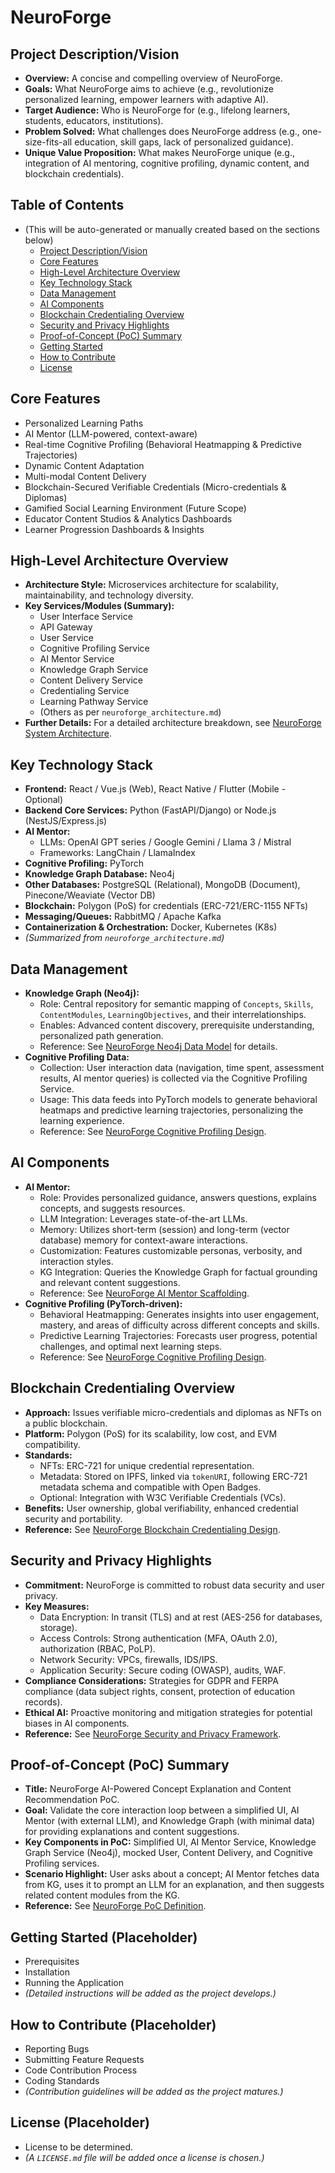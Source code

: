 # NeuroForge

## Project Description/Vision

*   **Overview:** A concise and compelling overview of NeuroForge.
*   **Goals:** What NeuroForge aims to achieve (e.g., revolutionize personalized learning, empower learners with adaptive AI).
*   **Target Audience:** Who is NeuroForge for (e.g., lifelong learners, students, educators, institutions).
*   **Problem Solved:** What challenges does NeuroForge address (e.g., one-size-fits-all education, skill gaps, lack of personalized guidance).
*   **Unique Value Proposition:** What makes NeuroForge unique (e.g., integration of AI mentoring, cognitive profiling, dynamic content, and blockchain credentials).

## Table of Contents

*   (This will be auto-generated or manually created based on the sections below)
    *   [Project Description/Vision](#project-descriptionvision)
    *   [Core Features](#core-features)
    *   [High-Level Architecture Overview](#high-level-architecture-overview)
    *   [Key Technology Stack](#key-technology-stack)
    *   [Data Management](#data-management)
    *   [AI Components](#ai-components)
    *   [Blockchain Credentialing Overview](#blockchain-credentialing-overview)
    *   [Security and Privacy Highlights](#security-and-privacy-highlights)
    *   [Proof-of-Concept (PoC) Summary](#proof-of-concept-poc-summary)
    *   [Getting Started](#getting-started-placeholder)
    *   [How to Contribute](#how-to-contribute-placeholder)
    *   [License](#license-placeholder)

## Core Features

*   Personalized Learning Paths
*   AI Mentor (LLM-powered, context-aware)
*   Real-time Cognitive Profiling (Behavioral Heatmapping & Predictive Trajectories)
*   Dynamic Content Adaptation
*   Multi-modal Content Delivery
*   Blockchain-Secured Verifiable Credentials (Micro-credentials & Diplomas)
*   Gamified Social Learning Environment (Future Scope)
*   Educator Content Studios & Analytics Dashboards
*   Learner Progression Dashboards & Insights

## High-Level Architecture Overview

*   **Architecture Style:** Microservices architecture for scalability, maintainability, and technology diversity.
*   **Key Services/Modules (Summary):**
    *   User Interface Service
    *   API Gateway
    *   User Service
    *   Cognitive Profiling Service
    *   AI Mentor Service
    *   Knowledge Graph Service
    *   Content Delivery Service
    *   Credentialing Service
    *   Learning Pathway Service
    *   (Others as per `neuroforge_architecture.md`)
*   **Further Details:** For a detailed architecture breakdown, see [NeuroForge System Architecture](./neuroforge_architecture.md).

## Key Technology Stack

*   **Frontend:** React / Vue.js (Web), React Native / Flutter (Mobile - Optional)
*   **Backend Core Services:** Python (FastAPI/Django) or Node.js (NestJS/Express.js)
*   **AI Mentor:**
    *   LLMs: OpenAI GPT series / Google Gemini / Llama 3 / Mistral
    *   Frameworks: LangChain / LlamaIndex
*   **Cognitive Profiling:** PyTorch
*   **Knowledge Graph Database:** Neo4j
*   **Other Databases:** PostgreSQL (Relational), MongoDB (Document), Pinecone/Weaviate (Vector DB)
*   **Blockchain:** Polygon (PoS) for credentials (ERC-721/ERC-1155 NFTs)
*   **Messaging/Queues:** RabbitMQ / Apache Kafka
*   **Containerization & Orchestration:** Docker, Kubernetes (K8s)
*   *(Summarized from `neuroforge_architecture.md`)*

## Data Management

*   **Knowledge Graph (Neo4j):**
    *   Role: Central repository for semantic mapping of `Concepts`, `Skills`, `ContentModules`, `LearningObjectives`, and their interrelationships.
    *   Enables: Advanced content discovery, prerequisite understanding, personalized path generation.
    *   Reference: See [NeuroForge Neo4j Data Model](./neuroforge_neo4j_datamodel.md) for details.
*   **Cognitive Profiling Data:**
    *   Collection: User interaction data (navigation, time spent, assessment results, AI mentor queries) is collected via the Cognitive Profiling Service.
    *   Usage: This data feeds into PyTorch models to generate behavioral heatmaps and predictive learning trajectories, personalizing the learning experience.
    *   Reference: See [NeuroForge Cognitive Profiling Design](./neuroforge_cognitive_profiling_design.md).

## AI Components

*   **AI Mentor:**
    *   Role: Provides personalized guidance, answers questions, explains concepts, and suggests resources.
    *   LLM Integration: Leverages state-of-the-art LLMs.
    *   Memory: Utilizes short-term (session) and long-term (vector database) memory for context-aware interactions.
    *   Customization: Features customizable personas, verbosity, and interaction styles.
    *   KG Integration: Queries the Knowledge Graph for factual grounding and relevant content suggestions.
    *   Reference: See [NeuroForge AI Mentor Scaffolding](./neuroforge_ai_mentor_scaffolding.md).
*   **Cognitive Profiling (PyTorch-driven):**
    *   Behavioral Heatmapping: Generates insights into user engagement, mastery, and areas of difficulty across different concepts and skills.
    *   Predictive Learning Trajectories: Forecasts user progress, potential challenges, and optimal next learning steps.
    *   Reference: See [NeuroForge Cognitive Profiling Design](./neuroforge_cognitive_profiling_design.md).

## Blockchain Credentialing Overview

*   **Approach:** Issues verifiable micro-credentials and diplomas as NFTs on a public blockchain.
*   **Platform:** Polygon (PoS) for its scalability, low cost, and EVM compatibility.
*   **Standards:**
    *   NFTs: ERC-721 for unique credential representation.
    *   Metadata: Stored on IPFS, linked via `tokenURI`, following ERC-721 metadata schema and compatible with Open Badges.
    *   Optional: Integration with W3C Verifiable Credentials (VCs).
*   **Benefits:** User ownership, global verifiability, enhanced credential security and portability.
*   **Reference:** See [NeuroForge Blockchain Credentialing Design](./neuroforge_blockchain_credentialing_design.md).

## Security and Privacy Highlights

*   **Commitment:** NeuroForge is committed to robust data security and user privacy.
*   **Key Measures:**
    *   Data Encryption: In transit (TLS) and at rest (AES-256 for databases, storage).
    *   Access Controls: Strong authentication (MFA, OAuth 2.0), authorization (RBAC, PoLP).
    *   Network Security: VPCs, firewalls, IDS/IPS.
    *   Application Security: Secure coding (OWASP), audits, WAF.
*   **Compliance Considerations:** Strategies for GDPR and FERPA compliance (data subject rights, consent, protection of education records).
*   **Ethical AI:** Proactive monitoring and mitigation strategies for potential biases in AI components.
*   **Reference:** See [NeuroForge Security and Privacy Framework](./neuroforge_security_privacy_framework.md).

## Proof-of-Concept (PoC) Summary

*   **Title:** NeuroForge AI-Powered Concept Explanation and Content Recommendation PoC.
*   **Goal:** Validate the core interaction loop between a simplified UI, AI Mentor (with external LLM), and Knowledge Graph (with minimal data) for providing explanations and content suggestions.
*   **Key Components in PoC:** Simplified UI, AI Mentor Service, Knowledge Graph Service (Neo4j), mocked User, Content Delivery, and Cognitive Profiling services.
*   **Scenario Highlight:** User asks about a concept; AI Mentor fetches data from KG, uses it to prompt an LLM for an explanation, and then suggests related content modules from the KG.
*   **Reference:** See [NeuroForge PoC Definition](./neuroforge_poc_definition.md).

## Getting Started (Placeholder)

*   Prerequisites
*   Installation
*   Running the Application
*   *(Detailed instructions will be added as the project develops.)*

## How to Contribute (Placeholder)

*   Reporting Bugs
*   Submitting Feature Requests
*   Code Contribution Process
*   Coding Standards
*   *(Contribution guidelines will be added as the project matures.)*

## License (Placeholder)

*   License to be determined.
*   *(A `LICENSE.md` file will be added once a license is chosen.)*
